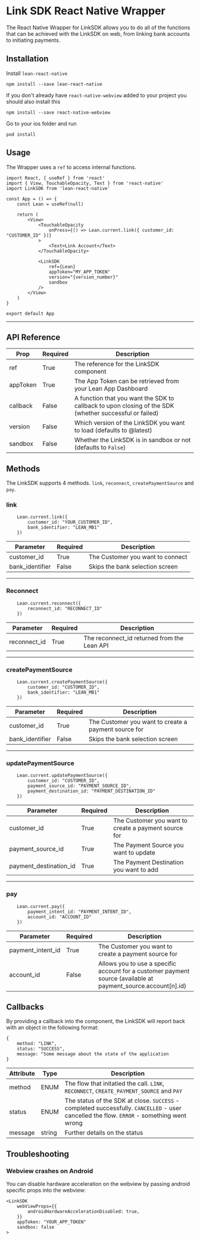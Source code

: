 # Link SDK React Native Wrapper

The React Native Wrapper for LinkSDK allows you to do all of the functions that can be achieved with the LinkSDK on web, from linking bank accounts to initiating payments.

## Installation

Install `lean-react-native`

```
npm install --save lean-react-native
```

If you don't already have `react-native-webview` added to your project you should also install this

```
npm install --save react-native-webview
```

Go to your ios folder and run
```
pod install
```

## Usage
The Wrapper uses a `ref` to access internal functions.

```
import React, { useRef } from 'react'
import { View, TouchableOpacity, Text } from 'react-native'
import LinkSDK from 'lean-react-native'

const App = () => {
    const Lean = useRef(null)

    return (
        <View>
            <TouchableOpacity 
                onPress={() => Lean.current.link({ customer_id: "CUSTOMER_ID" })}
            >
                <Text>Link Account</Text>
            </TouchableOpacity>

            <LinkSDK
                ref={Lean}
                appToken="MY_APP_TOKEN"
                version="{version_number}"
                sandbox
            />
        </View>
    )
}

export default App
```

---

## API Reference

| Prop     | Required | Description                                                                                            |
|----------|----------|--------------------------------------------------------------------------------------------------------|
| ref      | True     | The reference for the LinkSDK component                                                                |
| appToken | True     | The App Token can be retrieved from your Lean App Dashboard                                            |
| callback | False    | A function that you want the SDK to callback to upon closing of the SDK (whether successful or failed) |
| version  | False    | Which version of the LinkSDK you want to load (defaults to @latest)                                    |
| sandbox  | False    | Whether the LinkSDK is in sandbox or not (defaults to `False`)                                         |


## Methods

The LinkSDK supports 4 methods. `link`, `reconnect`, `createPaymentSource` and `pay`.

### link

```
    Lean.current.link({ 
        customer_id: "YOUR_CUSTOMER_ID",
        bank_identifier: "LEAN_MB1"
    })
```

| Parameter        | Required | Description                                                                                            |
|------------------|----------|--------------------------------------------------------------------------------------------------------|
| customer_id      | True     | The Customer you want to connect                                                                       |
| bank_identifier  | False    | Skips the bank selection screen                                                                        |

---

### Reconnect

```
    Lean.current.reconnect({ 
        reconnect_id: "RECONNECT_ID"
    })
```

| Parameter        | Required | Description                                                                                            |
|------------------|----------|--------------------------------------------------------------------------------------------------------|
| reconnect_id     | True     | The reconnect_id returned from the Lean API                                                            |

---

### createPaymentSource

```
    Lean.current.createPaymentSource({ 
        customer_id: "CUSTOMER_ID",
        bank_identifier: "LEAN_MB1"
    })
```

| Parameter        | Required | Description                                                                                            |
|------------------|----------|--------------------------------------------------------------------------------------------------------|
| customer_id      | True     | The Customer you want to create a payment source for                                                   |
| bank_identifier  | False    | Skips the bank selection screen                                                                        |

---

### updatePaymentSource

```
    Lean.current.updatePaymentSource({ 
        customer_id: "CUSTOMER_ID",
        payment_source_id: "PAYMENT_SOURCE_ID",
        payment_destination_id: "PAYMENT_DESTINATION_ID"
    })
```

| Parameter              | Required | Description                                                                                            |
|------------------------|----------|--------------------------------------------------------------------------------------------------------|
| customer_id            | True     | The Customer you want to create a payment source for                                                   |
| payment_source_id      | True     | The Payment Source you want to update                                                                  |
| payment_destination_id | True     | The Payment Destination you want to add                                                                |

---

### pay

```
    Lean.current.pay({ 
        payment_intent_id: "PAYMENT_INTENT_ID",
        account_id: "ACCOUNT_ID"
    })
```

| Parameter           | Required | Description                                                                                                    |
|---------------------|----------|----------------------------------------------------------------------------------------------------------------|
| payment_intent_id   | True     | The Customer you want to create a payment source for                                                           |
| account_id          | False    | Allows you to use a specific account for a customer payment source (available at payment_source.account[n].id) |

## Callbacks

By providing a callback into the component, the LinkSDK will report back with an object in the following format:

```
{
    method: "LINK",
    status: "SUCCESS",
    message: "Some message about the state of the application
}
```

| Attribute           | Type    | Description                                                                                                    |
|---------------------|---------|----------------------------------------------------------------------------------------------------------------|
| method              | ENUM    | The flow that initatied the call. `LINK`, `RECONNECT`, `CREATE_PAYMENT_SOURCE` and `PAY`                       |
| status              | ENUM    | The status of the SDK at close. `SUCCESS` - completed successfully. `CANCELLED` - user cancelled the flow. `ERROR` - something went wrong                       |
| message             | string  | Further details on the status                                                                                  |

## Troubleshooting

### Webview crashes on Android

You can disable hardware acceleration on the webview by passing android specific props into the webview:

```
<LinkSDK
    webViewProps={{
        androidHardwareAccelerationDisabled: true,
    }}
    appToken: "YOUR_APP_TOKEN"
    sandbox: false
>
```